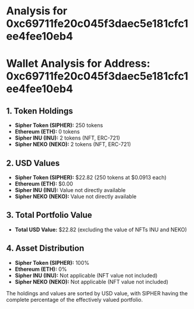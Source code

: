 # Analysis for 0xc69711fe20c045f3daec5e181cfc1ee4fee10eb4

# Wallet Analysis for Address: 0xc69711fe20c045f3daec5e181cfc1ee4fee10eb4

## 1. Token Holdings
- **Sipher Token (SIPHER):** 250 tokens
- **Ethereum (ETH):** 0 tokens
- **Sipher INU (INU):** 2 tokens (NFT, ERC-721)
- **Sipher NEKO (NEKO):** 2 tokens (NFT, ERC-721)

## 2. USD Values
- **Sipher Token (SIPHER):** $22.82 (250 tokens at $0.0913 each)
- **Ethereum (ETH):** $0.00
- **Sipher INU (INU):** Value not directly available
- **Sipher NEKO (NEKO):** Value not directly available

## 3. Total Portfolio Value
- **Total USD Value:** $22.82 (excluding the value of NFTs INU and NEKO)

## 4. Asset Distribution
- **Sipher Token (SIPHER):** 100%
- **Ethereum (ETH):** 0%
- **Sipher INU (INU):** Not applicable (NFT value not included)
- **Sipher NEKO (NEKO):** Not applicable (NFT value not included)

The holdings and values are sorted by USD value, with SIPHER having the complete percentage of the effectively valued portfolio.
